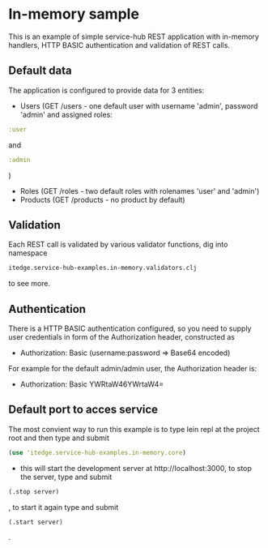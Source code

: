 # In-memory sample

This is an example of simple service-hub REST application with in-memory handlers,
HTTP BASIC authentication and validation of REST calls.

## Default data
The application is configured to provide data for 3 entities: 

* Users (GET /users - one default user with username 'admin', password 'admin' and assigned roles: 

```clojure
:user
``` 

and 

```clojure
:admin
```

)
* Roles (GET /roles - two default roles with rolenames 'user' and 'admin')
* Products (GET /products - no product by default)

## Validation

Each REST call is validated by various validator functions, dig into namespace 
```clojure
itedge.service-hub-examples.in-memory.validators.clj
``` 
to see more.

## Authentication

There is a HTTP BASIC authentication configured, so you need to supply user credentials in form of the Authorization header, constructed as

* Authorization: Basic (username:password => Base64 encoded)

For example for the default admin/admin user, the Authorization header is:

* Authorization: Basic YWRtaW46YWrtaW4=

## Default port to acces service  

The most convient way to run this example is to type lein repl at the project root and then type and submit 
```clojure
(use 'itedge.service-hub-examples.in-memory.core)
``` 
- this will start the development server at http://localhost:3000,
to stop the server, type and submit 

```clojure
(.stop server)
```

, to start it again type and submit 

```clojure
(.start server)
```

.
